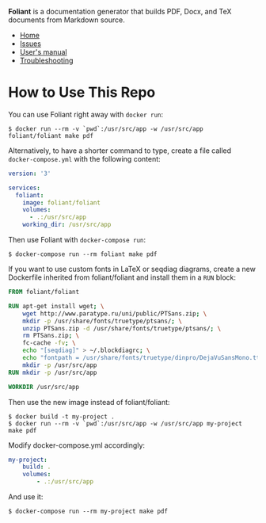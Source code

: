 **Foliant** is a documentation generator that builds PDF, Docx, and TeX documents from Markdown source.

- [Home](https://github.com/foliant-docs/foliant/)
- [Issues](https://github.com/foliant-docs/foliant/issues)
- [User's manual](https://github.com/foliant-docs/foliant/#usage)
- [Troubleshooting](https://github.com/foliant-docs/foliant/#troubleshooting)


# How to Use This Repo

You can use Foliant right away with `docker run`:

```shell
$ docker run --rm -v `pwd`:/usr/src/app -w /usr/src/app foliant/foliant make pdf
```

Alternatively, to have a shorter command to type, create a file called ``docker-compose.yml`` with the following content:

```yaml
version: '3'

services:
  foliant:
    image: foliant/foliant
    volumes:
      - .:/usr/src/app
    working_dir: /usr/src/app
```

Then use Foliant with `docker-compose run`:

```shell
$ docker-compose run --rm foliant make pdf
```

If you want to use custom fonts in LaTeX or seqdiag diagrams, create a new Dockerfile inherited from foliant/foliant and install them in a `RUN` block:

```dockerfile
FROM foliant/foliant

RUN apt-get install wget; \
    wget http://www.paratype.ru/uni/public/PTSans.zip; \
    mkdir -p /usr/share/fonts/truetype/ptsans/; \
    unzip PTSans.zip -d /usr/share/fonts/truetype/ptsans/; \
    rm PTSans.zip; \
    fc-cache -fv; \
    echo "[seqdiag]" > ~/.blockdiagrc; \
    echo "fontpath = /usr/share/fonts/truetype/dinpro/DejaVuSansMono.ttf" >> ~/.blockdiagrc; \
    mkdir -p /usr/src/app
RUN mkdir -p /usr/src/app

WORKDIR /usr/src/app
```

Then use the new image instead of foliant/foliant:

```shell
$ docker build -t my-project .
$ docker run --rm -v `pwd`:/usr/src/app -w /usr/src/app my-project make pdf
```

Modify docker-compose.yml accordingly:

```yaml
my-project:
    build: .
    volumes:
        - .:/usr/src/app
```

And use it:

```shell
$ docker-compose run --rm my-project make pdf
```